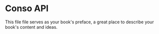 # Conso API

This file file serves as your book's preface, a great place to describe your book's content and ideas.

